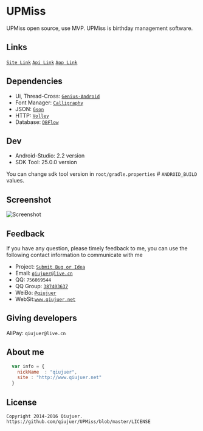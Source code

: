 # UPMiss
UPMiss open source, use MVP. UPMiss is birthday management software.


## Links
[`Site Link`](http://www.qiujuer.net/works/Show/9)
[`Api Link`](http://upmiss.qiujuer.net/help)
[`App Link`](https://github.com/qiujuer/UPMiss/releases)


## Dependencies

* Ui, Thread-Cross: [`Genius-Android`](https://github.com/qiujuer/Genius-Android)
* Font Manager: [`Calligraphy`](https://github.com/chrisjenx/Calligraphy)
* JSON: [`Gson`](https://github.com/google/gson)
* HTTP: [`Volley`](https://github.com/mcxiaoke/android-volley)
* Database: [`DBFlow`](https://github.com/Raizlabs/DBFlow)


## Dev

* Android-Studio: 2.2 version
* SDK Tool: 25.0.0 version

You can change sdk tool version in `root/gradle.properties` # `ANDROID_BUILD` values.


## Screenshot
![Screenshot](https://raw.githubusercontent.com/qiujuer/UPMiss/master/arts/shot.png)


## Feedback

If you have any question, please timely feedback to me, you can use the following contact information to communicate with me

* Project: [`Submit Bug or Idea`](https://github.com/qiujuer/UPMiss/issues)
* Email: [`qiujuer@live.cn`](mailto:qiujuer@live.cn)
* QQ: `756069544`
* QQ Group: [`387403637`](http://shang.qq.com/wpa/qunwpa?idkey=3f1ed8e41ed84b07775ca593032c5d956fbd8c3320ce94817bace00549d58a8f)
* WeiBo: [`@qiujuer`](http://weibo.com/qiujuer)
* WebSit:[`www.qiujuer.net`](http://www.qiujuer.net)


## Giving developers

AliPay: `qiujuer@live.cn`



## About me

```javascript
  var info = {
    nickName  : "qiujuer",
    site : "http://www.qiujuer.net"
  }
```



License
--------

    Copyright 2014-2016 Qiujuer.
    https://github.com/qiujuer/UPMiss/blob/master/LICENSE
